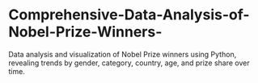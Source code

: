 # Comprehensive-Data-Analysis-of-Nobel-Prize-Winners-
Data analysis and visualization of Nobel Prize winners using Python, revealing trends by gender, category, country, age, and prize share over time.
